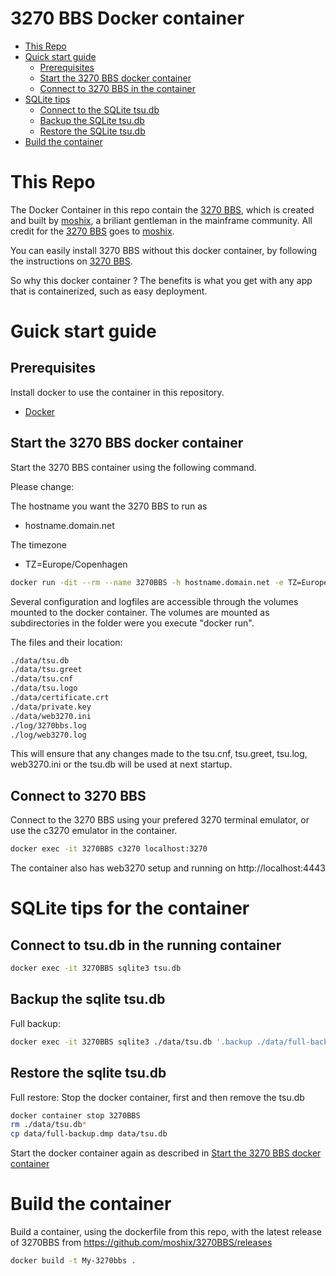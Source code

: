 # 3270 BBS Docker container

- [This Repo](#this-repo)
- [Quick start guide](#Quick-start-guide)
  - [Prerequisites](#Prerequisites) 
  - [Start the 3270 BBS docker container](#start-the-3270-bbs-docker-container)
  - [Connect to 3270 BBS in the container](#connect-to-3270-bbs)
- [SQLite tips](#sqlite-tips-for-the-container)
  - [Connect to the SQLite tsu.db](#connect-to-tsudb-in-the-running-container)
  - [Backup the SQLite tsu.db](#backup-the-sqlite-tsudb)
  - [Restore the SQLite tsu.db](#restore-the-sqlite-tsudb)
- [Build the container](#build-the-container)

# This Repo

The Docker Container in this repo contain the [3270 BBS](https://github.com/moshix/3270BBS), which is created and built by [moshix](https://github.com/moshix), a briliant gentleman in the mainframe community. 
All credit for the [3270 BBS](https://github.com/moshix/3270BBS) goes to [moshix](https://github.com/moshix).

You can easily install 3270 BBS without this docker container, by following the instructions on [3270 BBS](https://github.com/moshix/3270BBS).

So why this docker container ?
The benefits is what you get with any app that is containerized, such as easy deployment.

# Guick start guide

## Prerequisites

Install docker to use the container in this repository.

* [Docker](https://www.docker.com/get-started)

## Start the 3270 BBS docker container

Start the 3270 BBS container using the following command.

Please change:

The hostname you want the 3270 BBS to run as
* hostname.domain.net 

The timezone
* TZ=Europe/Copenhagen


```sh
docker run -dit --rm --name 3270BBS -h hostname.domain.net -e TZ=Europe/Copenhagen -v ./data:/opt/3270bbs/data -v ./log:/var/log -p 2022:2022 -p 9000:9000 -p 3270:3270 -p 3271:3271 -p 4443:443 mhardingdk/3270bbs:latest
```

Several configuration and logfiles are accessible through the volumes mounted to the docker container. The volumes are mounted as subdirectories in the folder were you execute "docker run".

The files and their location:
```sh
./data/tsu.db
./data/tsu.greet
./data/tsu.cnf
./data/tsu.logo
./data/certificate.crt
./data/private.key
./data/web3270.ini
./log/3270bbs.log
./log/web3270.log
```

This will ensure that any changes made to the tsu.cnf, tsu.greet, tsu.log, web3270.ini or the tsu.db will be used at next startup.

## Connect to 3270 BBS

Connect to the 3270 BBS using your prefered 3270 terminal emulator, or use the c3270 emulator in the container.

```sh
docker exec -it 3270BBS c3270 localhost:3270
```

The container also has web3270 setup and running on http://localhost:4443

# SQLite tips for the container

## Connect to tsu.db in the running container

```sh
docker exec -it 3270BBS sqlite3 tsu.db
```

## Backup the sqlite tsu.db

Full backup:
```sh
docker exec -it 3270BBS sqlite3 ./data/tsu.db '.backup ./data/full-backup.dmp'

```

## Restore the sqlite tsu.db

Full restore:
Stop the docker container, first and then remove the tsu.db

```sh
docker container stop 3270BBS
rm ./data/tsu.db* 
cp data/full-backup.dmp data/tsu.db
```

Start the docker container again as described in [Start the 3270 BBS docker container](#start-the-3270-bbs-docker-container)

# Build the container

Build a container, using the dockerfile from this repo, with the latest release of 3270BBS from https://github.com/moshix/3270BBS/releases

```sh
docker build -t My-3270bbs .
```




